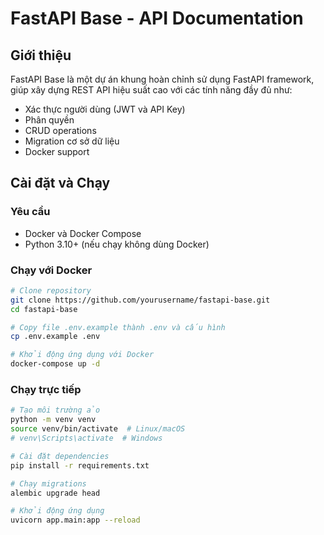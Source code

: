 # FastAPI Base - API Documentation

## Giới thiệu

FastAPI Base là một dự án khung hoàn chỉnh sử dụng FastAPI framework, giúp xây dựng REST API hiệu suất cao với các tính năng đầy đủ như:

- Xác thực người dùng (JWT và API Key)
- Phân quyền
- CRUD operations
- Migration cơ sở dữ liệu
- Docker support

## Cài đặt và Chạy

### Yêu cầu

- Docker và Docker Compose
- Python 3.10+ (nếu chạy không dùng Docker)

### Chạy với Docker

```bash
# Clone repository
git clone https://github.com/yourusername/fastapi-base.git
cd fastapi-base

# Copy file .env.example thành .env và cấu hình
cp .env.example .env

# Khởi động ứng dụng với Docker
docker-compose up -d
```

### Chạy trực tiếp

```bash
# Tạo môi trường ảo
python -m venv venv
source venv/bin/activate  # Linux/macOS
# venv\Scripts\activate  # Windows

# Cài đặt dependencies
pip install -r requirements.txt

# Chạy migrations
alembic upgrade head

# Khởi động ứng dụng
uvicorn app.main:app --reload
```